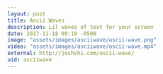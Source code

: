 ```yaml
---
layout: post
title: Ascii Waves
description: Lil waves of text for your screen
date: 2017-11-18 09:19 -0500
image: "assets/images/asciiwave/ascii-wave.png"
video: "assets/images/asciiwave/ascii-wave.mp4"
external: http://joshshi.com/ascii-wave/
uid: asciiwave
---
```

